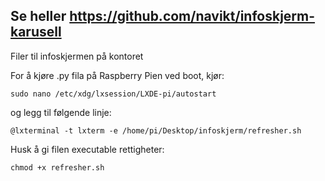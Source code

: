 Se heller https://github.com/navikt/infoskjerm-karusell
---

Filer til infoskjermen på kontoret


For å kjøre .py fila på Raspberry Pien ved boot, kjør:

````
sudo nano /etc/xdg/lxsession/LXDE-pi/autostart
````

og legg til følgende linje:

````
@lxterminal -t lxterm -e /home/pi/Desktop/infoskjerm/refresher.sh
````

Husk å gi filen executable rettigheter:

````
chmod +x refresher.sh
````
